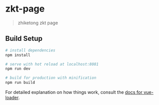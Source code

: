 # zkt-page

> zhiketong zkt page

## Build Setup

``` bash
# install dependencies
npm install

# serve with hot reload at localhost:8081
npm run dev

# build for production with minification
npm run build
```

For detailed explanation on how things work, consult the [docs for vue-loader](http://vuejs.github.io/vue-loader).
